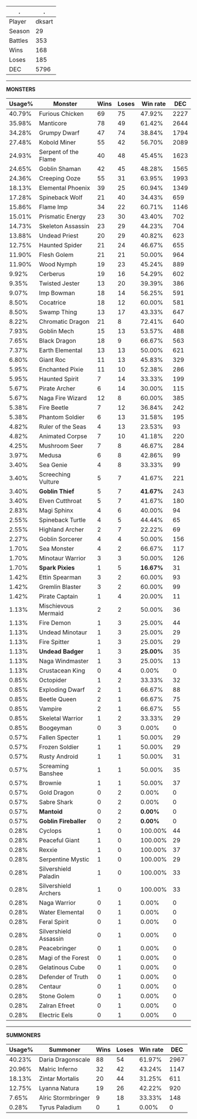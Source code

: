 .|.
|-|-
Player|dksart
Season|29
Battles|353
Wins|168
Loses|185
DEC|5796

---
**MONSTERS**

Usage%|Monster|Wins|Loses|Win rate|DEC|
-|-|-|-|-|-|
40.79%|Furious Chicken|69|75|47.92%|2227|
35.98%|Manticore|78|49|61.42%|2644|
34.28%|Grumpy Dwarf|47|74|38.84%|1794|
27.48%|Kobold Miner|55|42|56.70%|2089|
24.93%|Serpent of the Flame|40|48|45.45%|1623|
24.65%|Goblin Shaman|42|45|48.28%|1565|
24.36%|Creeping Ooze|55|31|63.95%|1993|
18.13%|Elemental Phoenix|39|25|60.94%|1349|
17.28%|Spineback Wolf|21|40|34.43%|659|
15.86%|Flame Imp|34|22|60.71%|1146|
15.01%|Prismatic Energy|23|30|43.40%|702|
14.73%|Skeleton Assassin|23|29|44.23%|704|
13.88%|Undead Priest|20|29|40.82%|623|
12.75%|Haunted Spider|21|24|46.67%|655|
11.90%|Flesh Golem|21|21|50.00%|964|
11.90%|Wood Nymph|19|23|45.24%|889|
9.92%|Cerberus|19|16|54.29%|602|
9.35%|Twisted Jester|13|20|39.39%|386|
9.07%|Imp Bowman|18|14|56.25%|591|
8.50%|Cocatrice|18|12|60.00%|581|
8.50%|Swamp Thing|13|17|43.33%|647|
8.22%|Chromatic Dragon|21|8|72.41%|640|
7.93%|Goblin Mech|15|13|53.57%|488|
7.65%|Black Dragon|18|9|66.67%|563|
7.37%|Earth Elemental|13|13|50.00%|621|
6.80%|Giant Roc|11|13|45.83%|329|
5.95%|Enchanted Pixie|11|10|52.38%|286|
5.95%|Haunted Spirit|7|14|33.33%|199|
5.67%|Pirate Archer|6|14|30.00%|115|
5.67%|Naga Fire Wizard|12|8|60.00%|385|
5.38%|Fire Beetle|7|12|36.84%|242|
5.38%|Phantom Soldier|6|13|31.58%|195|
4.82%|Ruler of the Seas|4|13|23.53%|93|
4.82%|Animated Corpse|7|10|41.18%|220|
4.25%|Mushroom Seer|7|8|46.67%|284|
3.97%|Medusa|6|8|42.86%|99|
3.40%|Sea Genie|4|8|33.33%|99|
3.40%|Screeching Vulture|5|7|41.67%|221|
3.40%|**Goblin Thief**|5|7|**41.67%**|243|
3.40%|Elven Cutthroat|5|7|41.67%|180|
2.83%|Magi Sphinx|4|6|40.00%|94|
2.55%|Spineback Turtle|4|5|44.44%|65|
2.55%|Highland Archer|2|7|22.22%|69|
2.27%|Goblin Sorcerer|4|4|50.00%|156|
1.70%|Sea Monster|4|2|66.67%|117|
1.70%|Minotaur Warrior|3|3|50.00%|126|
1.70%|**Spark Pixies**|1|5|**16.67%**|31|
1.42%|Ettin Spearman|3|2|60.00%|93|
1.42%|Gremlin Blaster|3|2|60.00%|99|
1.42%|Pirate Captain|1|4|20.00%|11|
1.13%|Mischievous Mermaid|2|2|50.00%|36|
1.13%|Fire Demon|1|3|25.00%|44|
1.13%|Undead Minotaur|1|3|25.00%|29|
1.13%|Fire Spitter|1|3|25.00%|29|
1.13%|**Undead Badger**|1|3|**25.00%**|35|
1.13%|Naga Windmaster|1|3|25.00%|13|
1.13%|Crustacean King|0|4|0.00%|0|
0.85%|Octopider|1|2|33.33%|32|
0.85%|Exploding Dwarf|2|1|66.67%|88|
0.85%|Beetle Queen|2|1|66.67%|75|
0.85%|Vampire|2|1|66.67%|55|
0.85%|Skeletal Warrior|1|2|33.33%|29|
0.85%|Boogeyman|0|3|0.00%|0|
0.57%|Fallen Specter|1|1|50.00%|29|
0.57%|Frozen Soldier|1|1|50.00%|29|
0.57%|Rusty Android|1|1|50.00%|31|
0.57%|Screaming Banshee|1|1|50.00%|35|
0.57%|Brownie|1|1|50.00%|37|
0.57%|Gold Dragon|0|2|0.00%|0|
0.57%|Sabre Shark|0|2|0.00%|0|
0.57%|**Mantoid**|0|2|**0.00%**|0|
0.57%|**Goblin Fireballer**|0|2|**0.00%**|0|
0.28%|Cyclops|1|0|100.00%|44|
0.28%|Peaceful Giant|1|0|100.00%|29|
0.28%|Rexxie|1|0|100.00%|37|
0.28%|Serpentine Mystic|1|0|100.00%|29|
0.28%|Silvershield Paladin|1|0|100.00%|33|
0.28%|Silvershield Archers|1|0|100.00%|33|
0.28%|Naga Warrior|0|1|0.00%|0|
0.28%|Water Elemental|0|1|0.00%|0|
0.28%|Feral Spirit|0|1|0.00%|0|
0.28%|Silvershield Assassin|0|1|0.00%|0|
0.28%|Peacebringer|0|1|0.00%|0|
0.28%|Magi of the Forest|0|1|0.00%|0|
0.28%|Gelatinous Cube|0|1|0.00%|0|
0.28%|Defender of Truth|0|1|0.00%|0|
0.28%|Centaur|0|1|0.00%|0|
0.28%|Stone Golem|0|1|0.00%|0|
0.28%|Zalran Efreet|0|1|0.00%|0|
0.28%|Electric Eels|0|1|0.00%|0|

---
**SUMMONERS**

Usage%|Summoner|Wins|Loses|Win rate|DEC|
-|-|-|-|-|-|
40.23%|Daria Dragonscale|88|54|61.97%|2967|
20.96%|Malric Inferno|32|42|43.24%|1147|
18.13%|Zintar Mortalis|20|44|31.25%|611|
12.75%|Lyanna Natura|19|26|42.22%|920|
7.65%|Alric Stormbringer|9|18|33.33%|148|
0.28%|Tyrus Paladium|0|1|0.00%|0|
